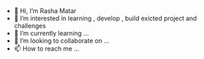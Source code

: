 - 👋 Hi, I’m Rasha Matar
- 👀 I’m interested in learning , develop , build exicted project and challenges
- 🌱 I’m currently learning ...
- 💞️ I’m looking to collaborate on ...
- 📫 How to reach me ...

<!---
rasha-mt/rasha-mt is a ✨ special ✨ repository because its `README.md` (this file) appears on your GitHub profile.
You can click the Preview link to take a look at your changes.
--->

